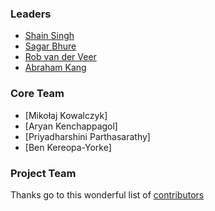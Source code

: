 ### Leaders

- [Shain Singh](mailto:shain.singh@owasp.org)
- [Sagar Bhure](mailto:sagar.bhure@owasp.org)
- [Rob van der Veer](mailto:rob.vanderveer@owasp.org)
- [Abraham Kang](mailto:abraham.kang@owasp.org)

### Core Team

- [Mikołaj Kowalczyk]
- [Aryan Kenchappagol]
- [Priyadharshini Parthasarathy]
- [Ben Kereopa-Yorke]

### Project Team

Thanks go to this wonderful list of [contributors](CONTRIBUTORS)
